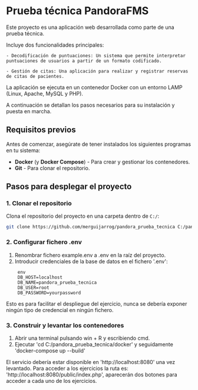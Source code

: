 # Prueba técnica PandoraFMS

Este proyecto es una aplicación web desarrollada como parte de una prueba técnica.

Incluye dos funcionalidades principales:

    - Decodificación de puntuaciones: Un sistema que permite interpretar puntuaciones de usuarios a partir de un formato codificado.

    - Gestión de citas: Una aplicación para realizar y registrar reservas de citas de pacientes.

La aplicación se ejecuta en un contenedor Docker con un entorno LAMP (Linux, Apache, MySQL y PHP).

A continuación se detallan los pasos necesarios para su instalación y puesta en marcha.

## Requisitos previos

Antes de comenzar, asegúrate de tener instalados los siguientes programas en tu sistema:

- **Docker** (y **Docker Compose**) - Para crear y gestionar los contenedores.
- **Git** - Para clonar el repositorio.

## Pasos para desplegar el proyecto

### 1. Clonar el repositorio

Clona el repositorio del proyecto en una carpeta dentro de `C:/`:

```bash
git clone https://github.com/merguijarrog/pandora_prueba_tecnica C:/pandora_prueba_tecnica
```

### 2. Configurar fichero .env

1. Renombrar fichero example.env a .env en la raíz del proyecto.
2. Introducir credenciales de la base de datos en el fichero '.env':
   ```
    env
    DB_HOST=localhost
    DB_NAME=pandora_prueba_tecnica
    DB_USER=root
    DB_PASSWORD=yourpassword
   ``` 
  Esto es para facilitar el despliegue del ejercicio, nunca se debería exponer ningún tipo de credencial en ningún fichero.

### 3. Construir y levantar los contenedores

1. Abrir una terminal pulsando win + R y escribiendo cmd.
2. Ejecutar 'cd C:/pandora_prueba_tecnica/docker' y seguidamente 'docker-compose up --build'

El servicio debería estar disponible en 'http://localhost:8080' una vez levantado. 
Para acceder a los ejercicios la ruta es: 'http://localhost:8080/public/index.php', aparecerán dos botones para acceder a cada uno de los ejercicios.

